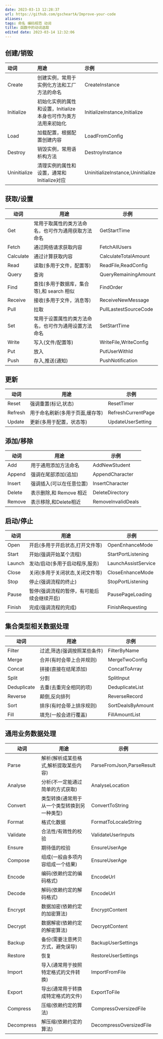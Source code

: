 ```yaml
---
date: 2023-03-13 12:28:37
url: https://github.com/gscheartA/Improve-your-code
aliases: 
tags: 命名 编码规范 动词 
title: 函数中的动词选取
edited date: 2023-03-14 12:32:06
---
```

## 创建/销毁

| 动词         | 用途                                                           | 示例                              |
|:------------ |:-------------------------------------------------------------- |:--------------------------------- |
| Create       | 创建实例，常用于实例化方法和工厂方法的命名                     | CreateInstance                    |
| Initialize   | 初始化实例的属性和设置，Initialize本身也可作为类方法用来初始化 | InitializeInstance,Initialize     |
| Load         | 加载配置，根据配置创建内容                                     | LoadFromConfig                    |
| Destroy      | 销毁实例，常用语析构方法                                       | DestroyInstance                   |
| Uninitialize | 清理实例的属性和设置，通常和Initialize对应                     | UninitializeInstance,Uninitialize |

## 获取/设置

| 动词      | 用途                                                 | 示例                  |
| --------- | ---------------------------------------------------- | --------------------- |
| Get       | 常用于取属性的类方法命名，也可作为通用获取方法命名   | GetStartTime          |
| Fetch     | 通过网络请求获取内容                                 | FetchAllUsers         |
| Calculate | 通过计算获取内容                                     | CalculateTotalAmount  |
| Read      | 读取(多用于文件，配置等)                             | ReadFile,ReadConfig   |
| Query     | 查询                                                 | QueryRemainingAmount  |
| Find      | 查找(多用于数据库，集合等),和 search 相似            | FindOrder             |
| Receive   | 接收(多用于文件，消息等)                             | ReceiveNewMessage     |
| Pull      | 拉取                                                 | PullLastestSourceCode |
| Set       | 常用于设置属性的类方法命名，也可作为通用设置方法命名 | SetStartTime          |
| Write     | 写入(文件/配置等)                                    | WriteFile,WriteConfig |
| Put       | 放入                                                 | PutUserWithId         |
| Push      | 存入,推送(通知)                                      | PushNotification      |

## 更新

| 动词    | 用途                            | 示例               |
| ------- | ------------------------------- | ------------------ |
| Reset   | 强调重置(标记,状态)             | ResetTimer         |
| Refresh | 用于命名刷新(多用于页面,缓存等) | RefreshCurrentPage |
| Update  | 更新(多用于配置，状态等)        | UpdateUserSetting  |

## 添加/移除

| 动词   | 用途                     | 示例               |
| ------ | ------------------------ | ------------------ |
| Add    | 用于通用添加方法命名     | AddNewStudent      |
| Append | 强调在尾部添加(追加)     | AppendCharacter    |
| Insert | 强调插入(可以在任意位置) | InsertCharacter    |
| Delete | 表示删除,和 Remove 相近  | DeleteDirectory    |
| Remove | 表示移除,和Delete相近    | RemoveInvalidDeals |

## 启动/停止

| 动词   | 用途                                       | 示例                |
| ------ | ------------------------------------------ | ------------------- |
| Open   | 开启(多用于开启状态,打开文件等)            | OpenEnhanceMode     |
| Start  | 开始(强调开始某个流程)                     | StartPortListening  |
| Launch | 发动/启动(多用于启动程序,服务)             | LaunchAssistService |
| Close  | 关闭(多用于关闭状态,关闭文件等)            | CloseEnhanceMode    |
| Stop   | 停止(强调流程的终止)                       | StopPortListening   |
| Pause  | 暂停(强调流程的暂停，有可能后续会继续开启) | PausePageLoading    |
| Finish | 完成(强调流程的完成)                       | FinishRequesting    |

## 集合类型相关数据处理

| 动词        | 用途                        | 示例              |
| ----------- | --------------------------- | ----------------- |
| Filter      | 过滤,筛选(强调按照某些条件) | FilterByName      |
| Merge       | 合并(有时会带上合并规则)    | MergeTwoConfig    |
| Concat      | 拼接(直接在结尾添加)        | ConcatToArray     |
| Split       | 分割                        | SplitInput        |
| Deduplicate | 去重(去重完全相同的项)      | DeduplicateList   |
| Reverse     | 颠倒,反向排列               | ReverseRecord     |
| Sort        | 排序(有时会带上排序规则)    | SortDealsByAmount |
| Fill        | 填充(一般会进行覆盖)        |     FillAmountList              |

## 通用业务数据处理

| 动词       | 用途                                         | 示例                      |
| ---------- | -------------------------------------------- | ------------------------- |
| Parse      | 解析(解析成某些格式,解析提取某些内容)        | ParseFromJson,ParseResult |
| Analyse    | 分析(不一定能通过简单的方式获取)             | AnalyseLocation           |
| Convert    | 类型转换(通常用于从一个类型转换到另一种类型) | ConvertToString           |
| Format     | 格式化数据                                   | FormatToLocaleString      |
| Validate   | 合法性/有效性的校验                          | ValidateUserInputs        |
| Ensure     | 期待值的校验                                 | EnsureUserAge             |
| Compose    | 组成(一般由多项内容组成一个结果)             | EnsureUserAge             |
| Encode     | 编码(依赖约定的编码格式)                     | EncodeUrl                 |
| Decode     | 解码(依赖约定的解码格式)                     | EncodeUrl                 |
| Encrypt    | 数据加密(依赖约定的加密算法)                 | EncryptContent            |
| Decrypt    | 数据解密(依赖约定的解密算法)                 | DecryptContent            |
| Backup     | 备份(需要注意拷贝方式，避免误导)             | BackupUserSettings        |
| Restore    | 恢复                                         | RestoreUserSettings       |
| Import     | 导入(通常用于按照特定格式的文件转换)         | ImportFromFile            |
| Export     | 导出(通常用于转换成特定格式的文件)           | ExportToFile              |
| Compress   | 压缩(依赖约定的算法)                         | CompressOversizedFile     |
| Decompress | 解压缩(依赖约定的算法)                       | DecompressOversizedFile                          |
